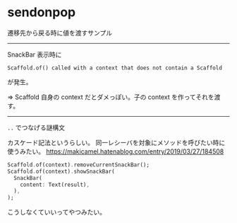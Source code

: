 # sendonpop
遷移先から戻る時に値を渡すサンプル

---
SnackBar 表示時に
```
Scaffold.of() called with a context that does not contain a Scaffold
```
が発生。

=> Scaffold 自身の context だとダメっぽい。子の context を作ってそれを渡す。

---

`..` でつなげる謎構文

カスケード記法というらしい。
同一レシーバを対象にメソッドを呼びたい時に使うみたい。
https://makicamel.hatenablog.com/entry/2019/03/27/184508

```dart
Scaffold.of(context).removeCurrentSnackBar();
Scaffold.of(context).showSnackBar(
  SnackBar(
    content: Text(result),
  ),
);
```
こうしなくていいってやつみたい。
